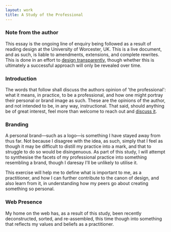 ```yaml
---
layout: work
title: A Study of the Professional
---
```

### Note from the author

This essay is the ongoing line of enquiry being followed as a result of reading design at the University of Worcester, UK. This is a live document, and as such, is liable to amendments, extensions, and complete rewrites. This is done in an effort to [design transparently](/2014/10/24/designing-in-the-open/), though whether this is ultimately a successful approach will only be revealed over time. 

### Introduction

The words that follow shall discuss the authors opinion of 'the professional': what it means, in practice, to be a professional, and how one might portray their personal or brand image as such. These are the opinions of the author, and not intended to be, in any way, instructional. That said, should anything be of great interest, feel more than welcome to reach out and [discuss it](mailto:c.frostwr1@gmail.com).

### Branding

A personal brand—such as a logo—is something I have stayed away from thus far. Not because I disagree with the idea, as such, simply that I feel as though it may be difficult to distill my practice into a mark, and that to struggle to do so would be disingenuous. As part of this study, I will attempt to synthesise the facets of my professional practice into something resembling a brand, though I daresay I'll be unlikely to utilise it.

This exercise will help me to define what is important to me, as a practitioner, and how I can further contribute to the canon of design, and also learn from it, in understanding how my peers go about creating something so personal. 

### Web Presence

My home on the web has, as a result of this study, been recently deconstructed, sorted, and re-assembled, this time though into something that reflects my values and beliefs as a practitioner. 





